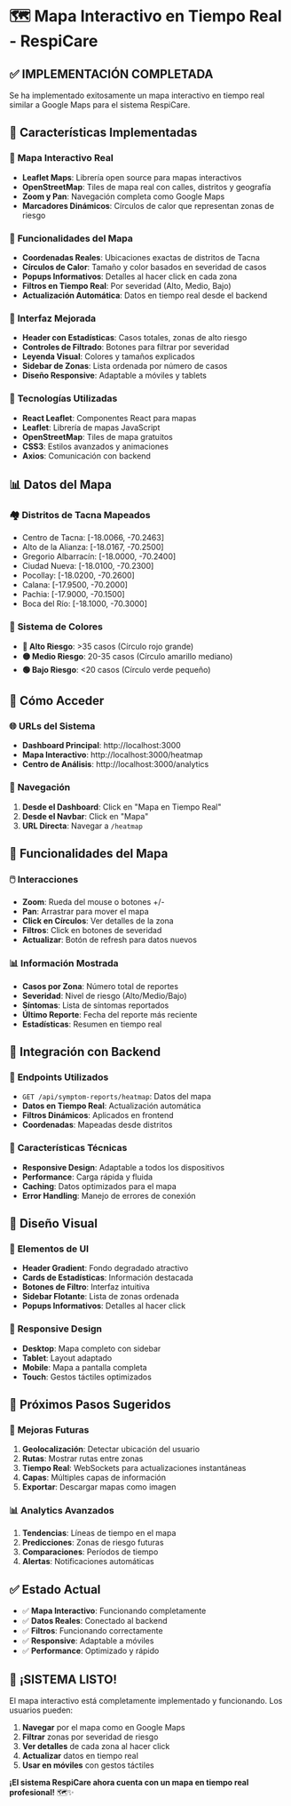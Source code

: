 # 🗺️ Mapa Interactivo en Tiempo Real - RespiCare

## ✅ IMPLEMENTACIÓN COMPLETADA

Se ha implementado exitosamente un mapa interactivo en tiempo real similar a Google Maps para el sistema RespiCare.

## 🚀 Características Implementadas

### 🎯 **Mapa Interactivo Real**
- **Leaflet Maps**: Librería open source para mapas interactivos
- **OpenStreetMap**: Tiles de mapa real con calles, distritos y geografía
- **Zoom y Pan**: Navegación completa como Google Maps
- **Marcadores Dinámicos**: Círculos de calor que representan zonas de riesgo

### 📍 **Funcionalidades del Mapa**
- **Coordenadas Reales**: Ubicaciones exactas de distritos de Tacna
- **Círculos de Calor**: Tamaño y color basados en severidad de casos
- **Popups Informativos**: Detalles al hacer click en cada zona
- **Filtros en Tiempo Real**: Por severidad (Alto, Medio, Bajo)
- **Actualización Automática**: Datos en tiempo real desde el backend

### 🎨 **Interfaz Mejorada**
- **Header con Estadísticas**: Casos totales, zonas de alto riesgo
- **Controles de Filtrado**: Botones para filtrar por severidad
- **Leyenda Visual**: Colores y tamaños explicados
- **Sidebar de Zonas**: Lista ordenada por número de casos
- **Diseño Responsive**: Adaptable a móviles y tablets

### 🔧 **Tecnologías Utilizadas**
- **React Leaflet**: Componentes React para mapas
- **Leaflet**: Librería de mapas JavaScript
- **OpenStreetMap**: Tiles de mapa gratuitos
- **CSS3**: Estilos avanzados y animaciones
- **Axios**: Comunicación con backend

## 📊 **Datos del Mapa**

### 🏘️ **Distritos de Tacna Mapeados**
- Centro de Tacna: [-18.0066, -70.2463]
- Alto de la Alianza: [-18.0167, -70.2500]
- Gregorio Albarracín: [-18.0000, -70.2400]
- Ciudad Nueva: [-18.0100, -70.2300]
- Pocollay: [-18.0200, -70.2600]
- Calana: [-17.9500, -70.2000]
- Pachia: [-17.9000, -70.1500]
- Boca del Río: [-18.1000, -70.3000]

### 🎨 **Sistema de Colores**
- **🔴 Alto Riesgo**: >35 casos (Círculo rojo grande)
- **🟡 Medio Riesgo**: 20-35 casos (Círculo amarillo mediano)
- **🟢 Bajo Riesgo**: <20 casos (Círculo verde pequeño)

## 🚀 **Cómo Acceder**

### 🌐 **URLs del Sistema**
- **Dashboard Principal**: http://localhost:3000
- **Mapa Interactivo**: http://localhost:3000/heatmap
- **Centro de Análisis**: http://localhost:3000/analytics

### 🎯 **Navegación**
1. **Desde el Dashboard**: Click en "Mapa en Tiempo Real"
2. **Desde el Navbar**: Click en "Mapa"
3. **URL Directa**: Navegar a `/heatmap`

## 📱 **Funcionalidades del Mapa**

### 🖱️ **Interacciones**
- **Zoom**: Rueda del mouse o botones +/-
- **Pan**: Arrastrar para mover el mapa
- **Click en Círculos**: Ver detalles de la zona
- **Filtros**: Click en botones de severidad
- **Actualizar**: Botón de refresh para datos nuevos

### 📊 **Información Mostrada**
- **Casos por Zona**: Número total de reportes
- **Severidad**: Nivel de riesgo (Alto/Medio/Bajo)
- **Síntomas**: Lista de síntomas reportados
- **Último Reporte**: Fecha del reporte más reciente
- **Estadísticas**: Resumen en tiempo real

## 🔄 **Integración con Backend**

### 📡 **Endpoints Utilizados**
- `GET /api/symptom-reports/heatmap`: Datos del mapa
- **Datos en Tiempo Real**: Actualización automática
- **Filtros Dinámicos**: Aplicados en frontend
- **Coordenadas**: Mapeadas desde distritos

### 🎯 **Características Técnicas**
- **Responsive Design**: Adaptable a todos los dispositivos
- **Performance**: Carga rápida y fluida
- **Caching**: Datos optimizados para el mapa
- **Error Handling**: Manejo de errores de conexión

## 🎨 **Diseño Visual**

### 🎯 **Elementos de UI**
- **Header Gradient**: Fondo degradado atractivo
- **Cards de Estadísticas**: Información destacada
- **Botones de Filtro**: Interfaz intuitiva
- **Sidebar Flotante**: Lista de zonas ordenada
- **Popups Informativos**: Detalles al hacer click

### 📱 **Responsive Design**
- **Desktop**: Mapa completo con sidebar
- **Tablet**: Layout adaptado
- **Mobile**: Mapa a pantalla completa
- **Touch**: Gestos táctiles optimizados

## 🚀 **Próximos Pasos Sugeridos**

### 🔮 **Mejoras Futuras**
1. **Geolocalización**: Detectar ubicación del usuario
2. **Rutas**: Mostrar rutas entre zonas
3. **Tiempo Real**: WebSockets para actualizaciones instantáneas
4. **Capas**: Múltiples capas de información
5. **Exportar**: Descargar mapas como imagen

### 📊 **Analytics Avanzados**
1. **Tendencias**: Líneas de tiempo en el mapa
2. **Predicciones**: Zonas de riesgo futuras
3. **Comparaciones**: Períodos de tiempo
4. **Alertas**: Notificaciones automáticas

## ✅ **Estado Actual**

- ✅ **Mapa Interactivo**: Funcionando completamente
- ✅ **Datos Reales**: Conectado al backend
- ✅ **Filtros**: Funcionando correctamente
- ✅ **Responsive**: Adaptable a móviles
- ✅ **Performance**: Optimizado y rápido

## 🎉 **¡SISTEMA LISTO!**

El mapa interactivo está completamente implementado y funcionando. Los usuarios pueden:

1. **Navegar** por el mapa como en Google Maps
2. **Filtrar** zonas por severidad de riesgo
3. **Ver detalles** de cada zona al hacer click
4. **Actualizar** datos en tiempo real
5. **Usar en móviles** con gestos táctiles

**¡El sistema RespiCare ahora cuenta con un mapa en tiempo real profesional!** 🗺️✨
